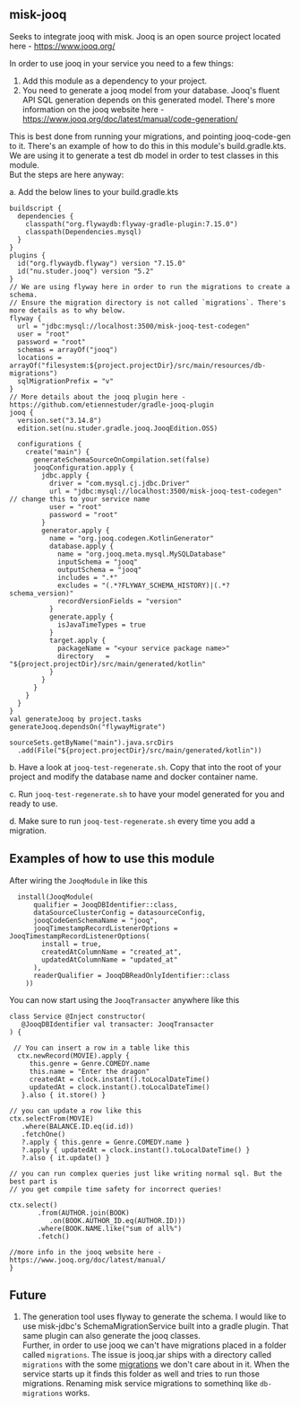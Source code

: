 ## misk-jooq

Seeks to integrate jooq with misk. Jooq is an open source project located here -
https://www.jooq.org/

In order to use jooq in your service you need to a few things:

1. Add this module as a dependency to your project.
1. You need to generate a jooq model from your database. 
   Jooq's fluent API SQL generation depends on this generated model. 
   There's more information on the jooq website here - 
   https://www.jooq.org/doc/latest/manual/code-generation/
   
This is best done from running your migrations, and pointing 
jooq-code-gen to it. There's an example of how to do this in this 
   module's build.gradle.kts. We are using it to generate a test db model in 
   order to test classes in this module.  
   But the steps are here anyway:
   
a. Add the below lines to your build.gradle.kts

```
buildscript {
  dependencies {
    classpath("org.flywaydb:flyway-gradle-plugin:7.15.0")
    classpath(Dependencies.mysql)
  }
}
plugins {
  id("org.flywaydb.flyway") version "7.15.0"
  id("nu.studer.jooq") version "5.2"
}
// We are using flyway here in order to run the migrations to create a schema. 
// Ensure the migration directory is not called `migrations`. There's more details as to why below.
flyway {
  url = "jdbc:mysql://localhost:3500/misk-jooq-test-codegen"
  user = "root"
  password = "root"
  schemas = arrayOf("jooq")
  locations = arrayOf("filesystem:${project.projectDir}/src/main/resources/db-migrations")
  sqlMigrationPrefix = "v"
}
// More details about the jooq plugin here - https://github.com/etiennestuder/gradle-jooq-plugin
jooq {
  version.set("3.14.8")
  edition.set(nu.studer.gradle.jooq.JooqEdition.OSS)

  configurations {
    create("main") {
      generateSchemaSourceOnCompilation.set(false)
      jooqConfiguration.apply {
        jdbc.apply {
          driver = "com.mysql.cj.jdbc.Driver"
          url = "jdbc:mysql://localhost:3500/misk-jooq-test-codegen" // change this to your service name
          user = "root"
          password = "root"
        }
        generator.apply {
          name = "org.jooq.codegen.KotlinGenerator"
          database.apply {
            name = "org.jooq.meta.mysql.MySQLDatabase"
            inputSchema = "jooq"
            outputSchema = "jooq"
            includes = ".*"
            excludes = "(.*?FLYWAY_SCHEMA_HISTORY)|(.*?schema_version)"
            recordVersionFields = "version"
          }
          generate.apply {
            isJavaTimeTypes = true
          }
          target.apply {
            packageName = "<your service package name>"
            directory   = "${project.projectDir}/src/main/generated/kotlin"
          }
        }
      }
    }
  }
}
val generateJooq by project.tasks
generateJooq.dependsOn("flywayMigrate")

sourceSets.getByName("main").java.srcDirs
  .add(File("${project.projectDir}/src/main/generated/kotlin"))
```

b. Have a look at `jooq-test-regenerate.sh`. Copy that into the root of your project and modify the database 
name and docker container name.

c. Run `jooq-test-regenerate.sh` to have your model generated for you and ready to use.

d. Make sure to run `jooq-test-regenerate.sh` every time you add a migration.


## Examples of how to use this module

After wiring the `JooqModule` in like this

```
  install(JooqModule(
      qualifier = JooqDBIdentifier::class,
      dataSourceClusterConfig = datasourceConfig,
      jooqCodeGenSchemaName = "jooq",
      jooqTimestampRecordListenerOptions = JooqTimestampRecordListenerOptions(
        install = true,
        createdAtColumnName = "created_at",
        updatedAtColumnName = "updated_at"
      ),
      readerQualifier = JooqDBReadOnlyIdentifier::class
    ))
```

You can now start using the `JooqTransacter` anywhere like this  

```
class Service @Inject constructor(
   @JooqDBIdentifier val transacter: JooqTransacter
) {
 
 // You can insert a row in a table like this
  ctx.newRecord(MOVIE).apply {
     this.genre = Genre.COMEDY.name
     this.name = "Enter the dragon"
     createdAt = clock.instant().toLocalDateTime()
     updatedAt = clock.instant().toLocalDateTime()
   }.also { it.store() }
   
// you can update a row like this
ctx.selectFrom(MOVIE)
   .where(BALANCE.ID.eq(id.id))
   .fetchOne()
   ?.apply { this.genre = Genre.COMEDY.name }
   ?.apply { updatedAt = clock.instant().toLocalDateTime() }
   ?.also { it.update() }    

// you can run complex queries just like writing normal sql. But the best part is
// you get compile time safety for incorrect queries!

ctx.select()
       .from(AUTHOR.join(BOOK)
          .on(BOOK.AUTHOR_ID.eq(AUTHOR.ID)))
       .where(BOOK.NAME.like("sum of all%")   
       .fetch()

//more info in the jooq website here - https://www.jooq.org/doc/latest/manual/ 
}

```



## Future 

1. The generation tool uses flyway to generate the schema. I would like to use misk-jdbc's 
   SchemaMigrationService built into a gradle plugin. That same plugin can also generate the 
   jooq classes.  
   Further, in order to use jooq we can't have migrations placed in a folder called `migrations`. 
   The issue is jooq.jar ships with a directory called `migrations` with the some 
   [migrations](https://github.com/jOOQ/jOOQ/tree/main/jOOQ/src/main/resources/migrations) 
   we don't care about in it. When the service starts up it finds this folder as well and tries 
   to run those migrations. Renaming misk service migrations to somethinq like `db-migrations` works. 
   